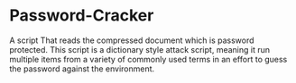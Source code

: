 # Password-Cracker
 A script That reads the compressed document which is password protected. This script is a dictionary style attack script, meaning it run multiple items from a variety of commonly used terms in an effort to guess the password against the environment.
